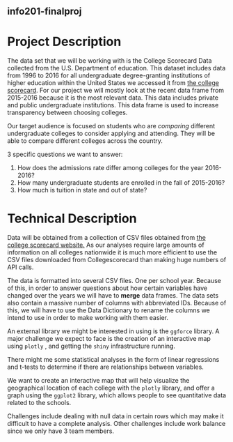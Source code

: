 ## info201-finalproj
# Project Description
The data set that we will be working with is the College Scorecard Data collected from the U.S. Department of education. This dataset includes data from 1996 to 2016 for all undergraduate degree-granting institutions of higher education within the United States we accessed it from [the college scorecard](https://collegescorecard.ed.gov/data/). For our project we will mostly look at the recent data frame from 2015-2016 because it is the most relevant data. This data includes private and public undergraduate institutions. This data frame is used to increase transparency between choosing colleges.

Our target audience is focused on students who are _comparing_ different undergraduate colleges to consider applying and attending. They will be able to compare different colleges across the country.

3 specific questions we want to answer:
1. How does the admissions rate differ among colleges for the year 2016-2016?
2. How many undergraduate students are enrolled in the fall of 2015-2016?
3. How much is tuition in state and out of state?

# Technical Description
Data will be obtained from a collection of CSV files obtained from [the college scorecard website.](https://collegescorecard.ed.gov/data/) As our analyses require large amounts of information on all colleges nationwide it is much more efficient to use the CSV files downloaded from Collegescorecard than making huge numbers of API calls.

The data is formatted into several CSV files. One per school year. Because of this, in order to answer questions about how certain variables have changed over the years we will have to **merge** data frames. The data sets also contain a massive number of columns with abbreviated IDs. Because of this, we will have to use the Data Dictionary to rename the columns we intend to use in order to make working with them easier.

An external library we might be interested in using is the `ggforce` library.
A major challenge we expect to face is the creation of an interactive map using `plotly` , and getting the `shiny` infrastructure running.

There might me some statistical analyses in the form of linear regressions and t-tests to determine if there are relationships between variables.

We want to create an interactive map that will help visualize the geographical location of each college with the `plotly` library, and offer a graph using the `ggplot2` library, which allows people to see quantitative data related to the schools.

Challenges include dealing with null data in certain rows which may make it difficult to have a complete analysis. Other challenges include work balance since we only have 3 team members.
